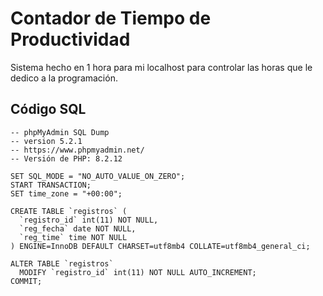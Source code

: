 # Contador de Tiempo de Productividad

Sistema hecho en 1 hora para mi localhost para controlar las horas que le dedico a la programación.

## Código SQL

```
-- phpMyAdmin SQL Dump
-- version 5.2.1
-- https://www.phpmyadmin.net/
-- Versión de PHP: 8.2.12

SET SQL_MODE = "NO_AUTO_VALUE_ON_ZERO";
START TRANSACTION;
SET time_zone = "+00:00";

CREATE TABLE `registros` (
  `registro_id` int(11) NOT NULL,
  `reg_fecha` date NOT NULL,
  `reg_time` time NOT NULL
) ENGINE=InnoDB DEFAULT CHARSET=utf8mb4 COLLATE=utf8mb4_general_ci;

ALTER TABLE `registros`
  MODIFY `registro_id` int(11) NOT NULL AUTO_INCREMENT;
COMMIT;

```
